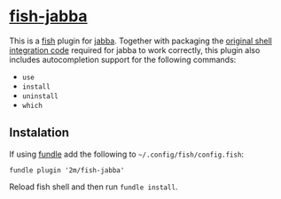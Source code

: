 # [fish-jabba][]

[fish-jabba]:        https://github.com/2m/fish-jabba

This is a [fish](https://fishshell.com) plugin for [jabba](https://github.com/shyiko/jabba). Together with packaging the [original shell integration code](https://github.com/shyiko/jabba/blob/1ca1e8a12f9e4c45530e2c652d79483678eef9c0/install.sh#L163-L172) required for jabba to work correctly, this plugin also includes autocompletion support for the following commands:

* `use`
* `install`
* `uninstall`
* `which`

## Instalation

If using [fundle](https://github.com/danhper/fundle) add the following to `~/.config/fish/config.fish`:

```fish
fundle plugin '2m/fish-jabba'
```

Reload fish shell and then run `fundle install`.

